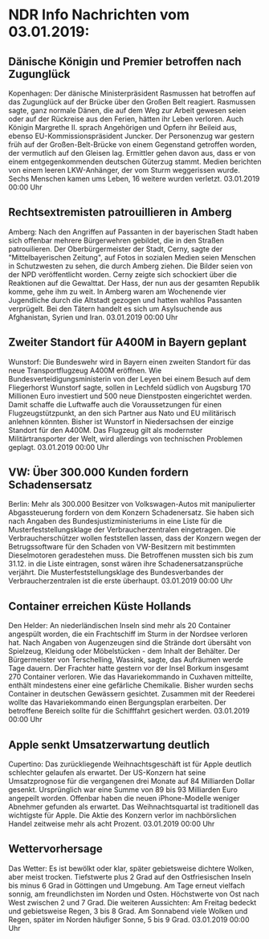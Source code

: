 # NDR Info Nachrichten vom 03.01.2019:


## Dänische Königin und Premier betroffen nach Zugunglück
Kopenhagen: Der dänische Ministerpräsident Rasmussen hat betroffen auf das Zugunglück auf der Brücke über den Großen Belt reagiert. Rasmussen sagte, ganz normale Dänen, die auf dem Weg zur Arbeit gewesen seien oder auf der Rückreise aus den Ferien, hätten ihr Leben verloren. Auch Königin Margrethe II. sprach Angehörigen und Opfern ihr Beileid aus, ebenso EU-Kommissionspräsident Juncker. Der Personenzug war gestern früh auf der Großen-Belt-Brücke von einem Gegenstand getroffen worden, der vermutlich auf den Gleisen lag. Ermittler gehen davon aus, dass er von einem entgegenkommenden deutschen Güterzug stammt. Medien berichten von einem leeren LKW-Anhänger, der vom Sturm weggerissen wurde. Sechs Menschen kamen ums Leben, 16 weitere wurden verletzt. 03.01.2019 00:00 Uhr 

## Rechtsextremisten patrouillieren in Amberg
Amberg: Nach den Angriffen auf Passanten in der bayerischen Stadt haben sich offenbar mehrere Bürgerwehren gebildet, die in den Straßen patrouilieren. Der Oberbürgermeister der Stadt, Cerny, sagte der "Mittelbayerischen Zeitung", auf Fotos in sozialen Medien seien Menschen in Schutzwesten zu sehen, die durch Amberg ziehen. Die Bilder seien von der NPD veröffentlicht worden. Cerny zeigte sich schockiert über die Reaktionen auf die Gewalttat. Der Hass, der nun aus der gesamten Republik komme, gehe ihm zu weit. In Amberg waren am Wochenende vier Jugendliche durch die Altstadt gezogen und hatten wahllos Passanten verprügelt. Bei den Tätern handelt es sich um Asylsuchende aus Afghanistan, Syrien und Iran. 03.01.2019 00:00 Uhr 

## Zweiter Standort für A400M in Bayern geplant
Wunstorf: 		Die Bundeswehr wird in Bayern einen zweiten Standort für das neue Transportflugzeug A400M eröffnen. Wie Bundesverteidigungsministerin von der Leyen bei einem Besuch auf dem Fliegerhorst Wunstorf sagte, sollen in Lechfeld südlich von Augsburg 170 Millionen Euro investiert und 500 neue Dienstposten eingerichtet werden. Damit schaffe die Luftwaffe auch die Voraussetzungen für einen Flugzeugstützpunkt, an den sich Partner aus Nato und EU militärisch anlehnen könnten. Bisher ist Wunstorf in Niedersachsen der einzige Standort für den A400M. Das Flugzeug gilt als modernster Militärtransporter der Welt, wird allerdings von technischen Problemen geplagt. 03.01.2019 00:00 Uhr 

## VW: Über 300.000 Kunden fordern Schadensersatz
Berlin: Mehr als 300.000 Besitzer von Volkswagen-Autos mit manipulierter Abgassteuerung fordern von dem Konzern Schadenersatz. Sie haben sich nach Angaben des Bundesjustizministeriums in eine Liste für die Musterfeststellungsklage der Verbraucherzentralen eingetragen. Die Verbraucherschützer wollen feststellen lassen, dass der Konzern wegen der Betrugssoftware für den Schaden von VW-Besitzern mit bestimmten Dieselmotoren geradestehen muss. Die Betroffenen mussten sich bis zum 31.12. in die Liste eintragen, sonst wären ihre Schadenersatzansprüche verjährt. Die Musterfeststellungsklage des Bundesverbandes der Verbraucherzentralen ist die erste überhaupt. 03.01.2019 00:00 Uhr 

## Container erreichen Küste Hollands
Den Helder: An niederländischen Inseln sind mehr als 20 Container angespült worden, die ein Frachtschiff im Sturm in der Nordsee verloren hat. Nach Angaben von Augenzeugen sind die Strände dort übersäht von Spielzeug, Kleidung oder Möbelstücken - dem Inhalt der Behälter. Der Bürgermeister von Terschelling, Wassink, sagte, das Aufräumen werde Tage dauern. Der Frachter hatte gestern vor der Insel Borkum insgesamt 270 Container verloren. Wie das Havariekommando in Cuxhaven mitteilte, enthält mindestens einer eine gefärliche Chemikalie. Bisher wurden sechs Container in deutschen Gewässern gesichtet. Zusammen mit der Reederei wollte das Havariekommando einen Bergungsplan erarbeiten. Der betroffene Bereich sollte für die Schifffahrt gesichert werden. 03.01.2019 00:00 Uhr 

## Apple senkt Umsatzerwartung deutlich
Cupertino: Das zurückliegende Weihnachtsgeschäft ist für Apple deutlich schlechter gelaufen als erwartet. Der US-Konzern hat seine Umsatzprognose für die vergangenen drei Monate auf 84 Milliarden Dollar gesenkt. Ursprünglich war eine Summe von 89 bis 93 Milliarden Euro angepeilt worden. Offenbar haben die neuen iPhone-Modelle weniger Abnehmer gefunden als erwartet. Das Weihnachtsquartal ist traditionell das wichtigste für Apple. Die Aktie des Konzern verlor im nachbörslichen Handel zeitweise mehr als acht Prozent. 03.01.2019 00:00 Uhr 

## Wettervorhersage
Das Wetter: Es ist bewölkt oder klar, später gebietsweise dichtere Wolken, aber meist trocken. Tiefstwerte plus 2 Grad auf den Ostfriesischen Inseln bis minus 6 Grad in Göttingen und Umgebung. Am Tage erneut vielfach sonnig, am freundlichsten im Norden und Osten. Höchstwerte von Ost nach West zwischen 2 und 7 Grad. Die weiteren Aussichten: Am Freitag bedeckt und gebietsweise Regen, 3 bis 8 Grad. Am Sonnabend viele Wolken und Regen, später im Norden häufiger Sonne, 5 bis 9 Grad. 03.01.2019 00:00 Uhr 
